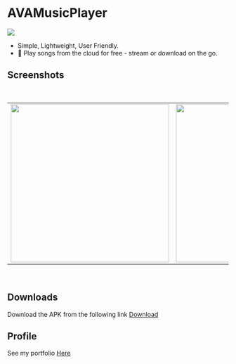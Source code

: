 # AVAMusicPlayer
<img
src="https://user-images.githubusercontent.com/55667057/112758321-5af55680-900b-11eb-8f53-184c8064aa6c.jpg"/>
  
* Simple, Lightweight, User Friendly.<br>
* 🎵 Play songs from the cloud for free - stream or download on the go.<br>


## Screenshots
</br>
<div align="center">
   <table align="center" border="0" >
  <tr>
    <td>
<img width="360"
src="https://user-images.githubusercontent.com/55667057/112758036-d9e98f80-9009-11eb-9e5f-1daf9773250f.png"/>
       <td><img width="360"
src="https://user-images.githubusercontent.com/55667057/112758057-06051080-900a-11eb-8e19-0d8bb68b08ab.png"/>
    </td>
     <td> <img width="360"
src="https://user-images.githubusercontent.com/55667057/112758119-4e243300-900a-11eb-8d7c-1ec37704b3df.png"/></td>
  </table>
  </div>
</br>

## Downloads
Download the APK from the following link  <a href="" target="_blank">Download</a>

## Profile
See my portfolio <a href="" target="_blank">Here</a>
